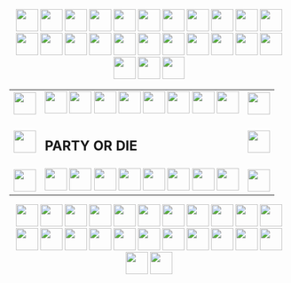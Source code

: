 <div style="text-align: center;">
    <img src="https://cultofthepartyparrot.com/parrots/hd/githubparrot.gif" height="40"/>
    <img src="https://cultofthepartyparrot.com/flags/hd/indiaparrot.gif" height="40"/>
    <img src="https://cultofthepartyparrot.com/parrots/asyncparrot.gif" height="40"/>
    <img src="https://cultofthepartyparrot.com/parrots/hd/exceptionallyfastparrot.gif" height="40"/>
    <img src="https://cultofthepartyparrot.com/parrots/hd/60fpsparrot.gif" height="40"/>
    <img src="https://cultofthepartyparrot.com/parrots/hd/jumpingparrot.gif" height="40"/>
    <img src="https://cultofthepartyparrot.com/parrots/hd/opensourceparrot.gif" height="40"/>
    <img src="https://cultofthepartyparrot.com/parrots/hd/dealwithitnowparrot.gif" height="40"/>
    <img src="https://cultofthepartyparrot.com/parrots/hd/hypnoparrotlight.gif" height="40"/>
    <img src="https://cultofthepartyparrot.com/parrots/databaseparrot.gif" height="40"/>
    <img src="https://cultofthepartyparrot.com/parrots/fixparrot.gif" height="40"/>
    <img src="https://cultofthepartyparrot.com/parrots/hd/laptop_parrot.gif" height="40"/>
    <img src="https://cultofthepartyparrot.com/parrots/hd/spinningparrot.gif" height="40"/>
    <img src="https://cultofthepartyparrot.com/parrots/hd/levitationparrot.gif" height="40"/>
    <img src="https://cultofthepartyparrot.com/parrots/hd/meldparrot.gif" height="40"/>
    <img src="https://cultofthepartyparrot.com/parrots/slomoparrot.gif" height="40"/>
    <img src="https://cultofthepartyparrot.com/parrots/hd/moonwalkingparrot.gif" height="40"/>
    <img src="https://cultofthepartyparrot.com/parrots/hd/stableparrot.gif" height="40"/>
    <img src="https://cultofthepartyparrot.com/parrots/hd/scienceparrot.gif" height="40"/>
    <img src="https://cultofthepartyparrot.com/parrots/hd/pirateparrot.gif" height="40"/>
    <img src="https://cultofthepartyparrot.com/parrots/hd/footballparrot.gif" height="40"/>
    <img src="https://cultofthepartyparrot.com/parrots/hd/illuminatiparrot.gif" height="40"/>
    <img src="https://cultofthepartyparrot.com/parrots/hd/hypnoparrotdark.gif" height="40"/>
    <img src="https://cultofthepartyparrot.com/parrots/hd/mustacheparrot.gif" height="40"/>
    <img src="https://cultofthepartyparrot.com/parrots/hd/ripparrot.gif" height="40"/>
</div>

<table style="border-collapse: collapse; width: 100%;">
    <tbody>
        <tr>
            <td style="border: none;"><img src="https://cultofthepartyparrot.com/parrots/hd/parrot.gif" height="40"></td>
            <td style="border: none;">
                <img src="https://cultofthepartyparrot.com/parrots/hd/middleparrot.gif" height="40">
                <img src="https://cultofthepartyparrot.com/parrots/hd/middleparrot.gif" height="40">
                <img src="https://cultofthepartyparrot.com/parrots/hd/middleparrot.gif" height="40">
                <img src="https://cultofthepartyparrot.com/parrots/hd/middleparrot.gif" height="40">
                <img src="https://cultofthepartyparrot.com/parrots/hd/middleparrot.gif" height="40">
                <img src="https://cultofthepartyparrot.com/parrots/hd/middleparrot.gif" height="40">
                <img src="https://cultofthepartyparrot.com/parrots/hd/middleparrot.gif" height="40">
                <img src="https://cultofthepartyparrot.com/parrots/hd/middleparrot.gif" height="40">
            </td>
            <td style="border: none;"><img src="https://cultofthepartyparrot.com/parrots/hd/reverseparrot.gif" height="40"></td>
        </tr>
        <tr>
            <td style="border: none;"><img src="https://cultofthepartyparrot.com/parrots/hd/parrot.gif" height="40"></td>
            <td style="border: none;"><h2>PARTY OR DIE</h2></td>
            <td style="border: none;"><img src="https://cultofthepartyparrot.com/parrots/hd/reverseparrot.gif" height="40"></td>
        </tr>
        <tr>
            <td style="border: none;"><img src="https://cultofthepartyparrot.com/parrots/hd/parrot.gif" height="40"></td>
            <td style="border: none;">
                <img src="https://cultofthepartyparrot.com/parrots/hd/middleparrot.gif" height="40">
                <img src="https://cultofthepartyparrot.com/parrots/hd/middleparrot.gif" height="40">
                <img src="https://cultofthepartyparrot.com/parrots/hd/middleparrot.gif" height="40">
                <img src="https://cultofthepartyparrot.com/parrots/hd/middleparrot.gif" height="40">
                <img src="https://cultofthepartyparrot.com/parrots/hd/middleparrot.gif" height="40">
                <img src="https://cultofthepartyparrot.com/parrots/hd/middleparrot.gif" height="40">
                <img src="https://cultofthepartyparrot.com/parrots/hd/middleparrot.gif" height="40">
                <img src="https://cultofthepartyparrot.com/parrots/hd/middleparrot.gif" height="40">
            </td>
            <td style="border: none;"><img src="https://cultofthepartyparrot.com/parrots/hd/reverseparrot.gif" height="40"></td>
        </tr>
    </tbody>
</table>

<div style="text-align: center;">
    <img src="https://cultofthepartyparrot.com/guests/hd/vibepartycat.gif" height="40" />
    <img src="https://cultofthepartyparrot.com/guests/hd/nyanparrot.gif" height="40" />
    <img src="https://cultofthepartyparrot.com/guests/catparrot.gif" height="40" />
    <img src="https://cultofthepartyparrot.com/guests/hd/partygopher.gif" height="40" />
    <img src="https://cultofthepartyparrot.com/guests/hd/partyblobcat.gif" height="40" />
    <img src="https://cultofthepartyparrot.com/guests/hd/partywumpus.gif" height="40" />
    <img src="https://cultofthepartyparrot.com/guests/hd/partygfm.gif" height="40" />
    <img src="https://cultofthepartyparrot.com/guests/oriolesparrot.gif" height="40" />
    <img src="https://cultofthepartyparrot.com/guests/hd/stubparrot.gif" height="40" />
    <img src="https://cultofthepartyparrot.com/parrots/hd/invisibleparrot.gif" height="40" />
    <img src="https://cultofthepartyparrot.com/parrots/portalparrot.gif" height="40" />
    <img src="https://cultofthepartyparrot.com/parrots/cryptoparrot.gif" height="40" />
    <img src="https://cultofthepartyparrot.com/parrots/hd/inverseparrot.gif" height="40" />
    <img src="https://cultofthepartyparrot.com/parrots/dabparrot.gif" height="40" />
    <img src="https://cultofthepartyparrot.com/parrots/hd/fasttwinsparrot.gif" height="40" />
    <img src="https://cultofthepartyparrot.com/parrots/hd/hackerparrot.gif" height="40" />
    <img src="https://cultofthepartyparrot.com/parrots/hd/quadparrot.gif" height="40" />
    <img src="https://cultofthepartyparrot.com/guests/cursedparrot.gif" height="40" />
    <img src="https://cultofthepartyparrot.com/guests/hd/thisisfineparrot.gif" height="40" />
    <img src="https://cultofthepartyparrot.com/guests/hd/discoduck.gif" height="40" />
    <img src="https://cultofthepartyparrot.com/guests/minionparrot.gif" height="40" />
    <img src="https://cultofthepartyparrot.com/guests/hd/partyblob.gif" height="40" />
    <img src="https://cultofthepartyparrot.com/guests/hd/partygeeko.gif" height="40" />
    <img src="https://cultofthepartyparrot.com/guests/congadoge.gif" height="40" />
</div>
